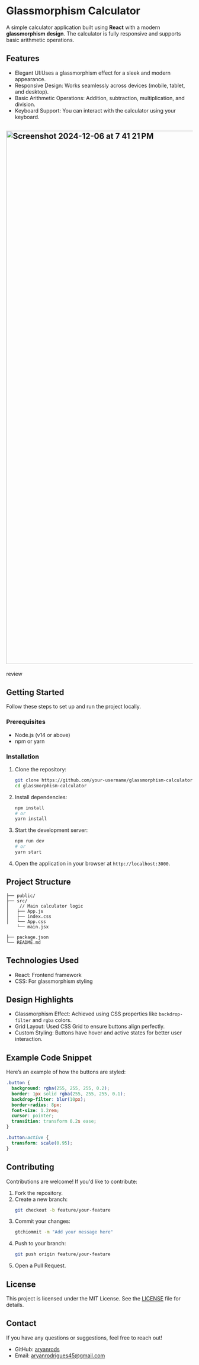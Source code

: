
# Glassmorphism Calculator

A simple calculator application built using **React** with a modern **glassmorphism design**. The calculator is fully responsive and supports basic arithmetic operations.

## Features

- Elegant UI:Uses a glassmorphism effect for a sleek and modern appearance.
- Responsive Design: Works seamlessly across devices (mobile, tablet, and desktop).
- Basic Arithmetic Operations: Addition, subtraction, multiplication, and division.
- Keyboard Support: You can interact with the calculator using your keyboard.

## <img width="1440" alt="Screenshot 2024-12-06 at 7 41 21 PM" src="https://github.com/user-attachments/assets/d1ec11af-8d07-4625-8f77-9d1acf222207">
review





## Getting Started

Follow these steps to set up and run the project locally.

### Prerequisites

- Node.js (v14 or above)
- npm or yarn

### Installation

1. Clone the repository:

   ```bash
   git clone https://github.com/your-username/glassmorphism-calculator.git
   cd glassmorphism-calculator
   ```

2. Install dependencies:

   ```bash
   npm install
   # or
   yarn install
   ```

3. Start the development server:

   ```bash
   npm run dev
   # or
   yarn start
   ```

4. Open the application in your browser at `http://localhost:3000`.

## Project Structure

```
├── public/
├── src/
│    // Main calculator logic
│   ├── App.js          
│   ├── index.css       
│   └── App.css
    └── main.jsx
        
├── package.json
└── README.md
```

## Technologies Used

- React: Frontend framework
- CSS: For glassmorphism styling

## Design Highlights

- Glassmorphism Effect: Achieved using CSS properties like `backdrop-filter` and `rgba` colors.
- Grid Layout: Used CSS Grid to ensure buttons align perfectly.
- Custom Styling: Buttons have hover and active states for better user interaction.

## Example Code Snippet

Here’s an example of how the buttons are styled:

```css
.button {
  background: rgba(255, 255, 255, 0.2);
  border: 1px solid rgba(255, 255, 255, 0.1);
  backdrop-filter: blur(10px);
  border-radius: 8px;
  font-size: 1.2rem;
  cursor: pointer;
  transition: transform 0.2s ease;
}

.button:active {
  transform: scale(0.95);
}
```

## Contributing

Contributions are welcome! If you'd like to contribute:

1. Fork the repository.
2. Create a new branch:
   ```bash
   git checkout -b feature/your-feature
   ```
3. Commit your changes:
   ```bash
   gtchiommit -m "Add your message here"
   ```
4. Push to your branch:
   ```bash
   git push origin feature/your-feature
   ```
5. Open a Pull Request.

## License

This project is licensed under the MIT License. See the [LICENSE](LICENSE) file for details.

## Contact

If you have any questions or suggestions, feel free to reach out!

- GitHub: [aryanrods](https://github.com/aryanrods)
- Email: [aryanrodrigues45@gmail.com](aryanrodrigues45@gmail.com)

